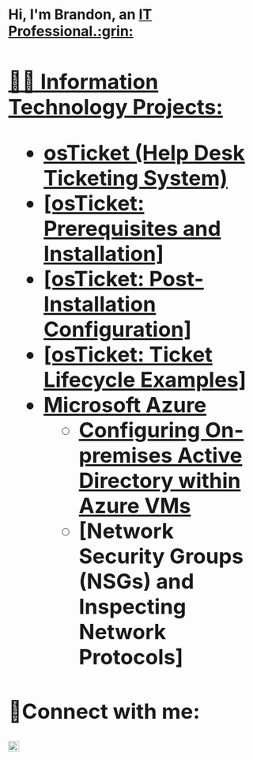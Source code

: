 <h1>Hi, I'm Brandon, an <a href="https://linkedin.com/in/brandon-haughton-9a908325a">IT Professional.:grin: 


  <h2>👨‍💻 Information Technology Projects:


  - <b>osTicket (Help Desk Ticketing System)</b>
  - [osTicket: Prerequisites and Installation]
  - [osTicket: Post-Installation Configuration]
  - [osTicket: Ticket Lifecycle Examples]
- <b>Microsoft Azure</b>
  - [Configuring On-premises Active Directory within Azure VMs](https://github.com/brandon058/Active-Directory.git)
  - [Network Security Groups (NSGs) and Inspecting Network Protocols]

<h2>🤳Connect with me:</h2>   

  
  [<img alt="brandon | LinkedIn" width="22px" src="https://cdn-icons-png.flaticon.com/512/174/174857.png" />][linkedin]


[linkedin]: https://www.linkedin.com/in/brandon-haughton-9a908325a/





